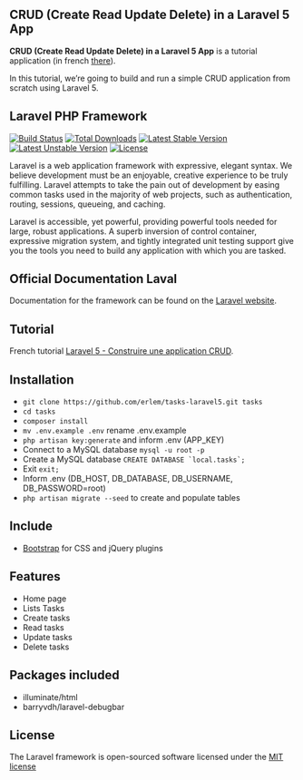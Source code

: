 ## CRUD (Create Read Update Delete) in a Laravel 5 App

**CRUD (Create Read Update Delete) in a Laravel 5 App** is a tutorial application (in french [there](http://blog.erlem.fr/programmation/developpement-web/framework/33-laravel/193-laravel-5-construire-une-application-crud)).

In this tutorial, we’re going to build and run a simple CRUD application from scratch using Laravel 5.

## Laravel PHP Framework

[![Build Status](https://travis-ci.org/laravel/framework.svg)](https://travis-ci.org/laravel/framework)
[![Total Downloads](https://poser.pugx.org/laravel/framework/d/total.svg)](https://packagist.org/packages/laravel/framework)
[![Latest Stable Version](https://poser.pugx.org/laravel/framework/v/stable.svg)](https://packagist.org/packages/laravel/framework)
[![Latest Unstable Version](https://poser.pugx.org/laravel/framework/v/unstable.svg)](https://packagist.org/packages/laravel/framework)
[![License](https://poser.pugx.org/laravel/framework/license.svg)](https://packagist.org/packages/laravel/framework)

Laravel is a web application framework with expressive, elegant syntax. We believe development must be an enjoyable, creative experience to be truly fulfilling. Laravel attempts to take the pain out of development by easing common tasks used in the majority of web projects, such as authentication, routing, sessions, queueing, and caching.

Laravel is accessible, yet powerful, providing powerful tools needed for large, robust applications. A superb inversion of control container, expressive migration system, and tightly integrated unit testing support give you the tools you need to build any application with which you are tasked.

## Official Documentation Laval

Documentation for the framework can be found on the [Laravel website](http://laravel.com/docs).

## Tutorial

French tutorial [Laravel 5 - Construire une application CRUD](http://blog.erlem.fr/programmation/developpement-web/framework/33-laravel/193-laravel-5-construire-une-application-crud).

## Installation

- `git clone https://github.com/erlem/tasks-laravel5.git tasks`
- `cd tasks`
- `composer install`
- `mv .env.example .env` rename .env.example
- `php artisan key:generate` and inform .env (APP_KEY)
- Connect to a MySQL database `mysql -u root -p`
- Create a MySQL database ``CREATE DATABASE `local.tasks`;``
- Exit `exit;`
- Inform .env (DB_HOST, DB_DATABASE, DB_USERNAME, DB_PASSWORD=root)
- `php artisan migrate --seed` to create and populate tables

## Include

- [Bootstrap](http://getbootstrap.com/) for CSS and jQuery plugins


## Features

- Home page
- Lists Tasks
- Create tasks
- Read tasks
- Update tasks
- Delete tasks

## Packages included

- illuminate/html
- barryvdh/laravel-debugbar

## License

The Laravel framework is open-sourced software licensed under the [MIT license](http://opensource.org/licenses/MIT)